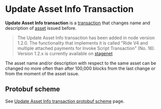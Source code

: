 # Update Asset Info Transaction

**Update Asset Info transaction** is a [transaction](/en/blockchain/transaction) that changes name and description of [asset](/en/blockchain/token) issued before.

> The Update Asset Info transaction has been added in node version 1.2.0. The functionality that implements it is called "Ride V4 and multiple attached payments for Invoke Script Transaction" (No. 16).
Version 1.2.x is currently available on [stagenet](/en/blockchain/blockchain-network/stage-network)

The asset name and/or description with respect to the same asset can be changed no more often than after 100,000 blocks from the last change or from the moment of the asset issue.

## Protobuf scheme

See [Update Asset Info transaction protobuf scheme](/en/blockchain/binary-format/transaction-protobuf-scheme/update-asset-info-transaction-protobuf-scheme) page.

